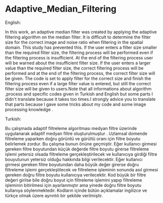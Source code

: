 # Adaptive_Median_Filtering
English:

In this work, an adaptive median filter was created by applying the adaptive filtering algorithm on the median filter. It is difficult to determine the filter size for the correct image and noise ratio when filtering in the spatial domain. This study has prevented this. If the user enters a filter size smaller than the required filter size, the filtering process will be performed even if the filtering process is insufficient. At the end of the filtering process user will be warned about the insufficient filter size. If the user enters a larger value than the required filter size, the correct filtering process will be performed and at the end of the filtering process, the correct filter size will be given. The code is set to apply filter for the correct size and finish the filtering process even if a large filter value is entered, but still the correct filter size will be given to users.Note that all informations about algorithm ,process and specific codes given in Turkish and English but some parts I didn't translate because it takes too times.I strongly advice you to translate that parts because I gave some tricks about my code and some image processing knowledge .  

Turkish:

Bu çalışmada adaptif filtreleme algoritması medyan filtre üzerinde uygulanarak adaptif medyan filtre oluşturulmuştur . Uzlamsal domende filtreleme yaparken doğru görüntü ve gürültü oranı için filtre boyutu belirlemek zordur. Bu çalışma bunun önüne geçmiştir. Eğer kullanıcı girmesi gereken filtre boyutundan küçük değerde filtre boyutu girerse filtreleme işlemi yetersiz olsada filtreleme gerçekleştirilecek ve kullanıcıya girdiği filtre bouyutunun yetersiz olduğu hakkında bilgi verilecektir. Eğer kullanıcı girmesi gereken filtre boyutundan daha büyük değer girerse doğru filtreleme işlemi gerçekleştilecek ve filtreleme işleminin sonunda asıl girmesi gereken doğru filtre boyutu kullanıcıya verilecektir. Kod büyük bir filtre değeri girilse bile doğru boyut için filtreleme işlemini yapıp filtreleme işleminin bitirilmesi için ayarlanmıştır ama yinede doğru filtre boyutu kullanıya söylenmektedir.  Kodların içinde bütün açıklamalar ingilizce ve türkçe olmak üzere ayrıntılı bir şekilde verilmiştir.
